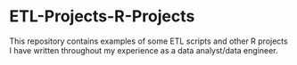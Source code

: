 # ETL-Projects-R-Projects
This repository contains examples of some ETL scripts and other R projects I have written throughout my experience as a data analyst/data engineer. 
